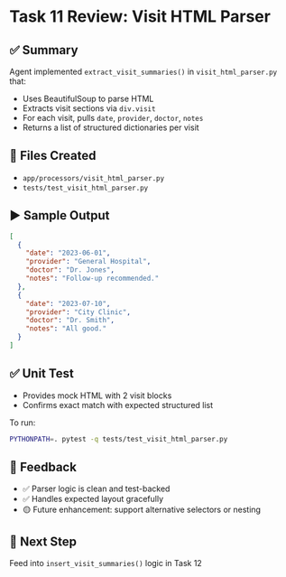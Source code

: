 # Task 11 Review: Visit HTML Parser

## ✅ Summary
Agent implemented `extract_visit_summaries()` in `visit_html_parser.py` that:
- Uses BeautifulSoup to parse HTML
- Extracts visit sections via `div.visit`
- For each visit, pulls `date`, `provider`, `doctor`, `notes`
- Returns a list of structured dictionaries per visit

## 📂 Files Created
- `app/processors/visit_html_parser.py`
- `tests/test_visit_html_parser.py`

## ▶️ Sample Output
```json
[
  {
    "date": "2023-06-01",
    "provider": "General Hospital",
    "doctor": "Dr. Jones",
    "notes": "Follow-up recommended."
  },
  {
    "date": "2023-07-10",
    "provider": "City Clinic",
    "doctor": "Dr. Smith",
    "notes": "All good."
  }
]
```

## ✅ Unit Test
- Provides mock HTML with 2 visit blocks
- Confirms exact match with expected structured list

To run:
```bash
PYTHONPATH=. pytest -q tests/test_visit_html_parser.py
```

## 💬 Feedback
- ✅ Parser logic is clean and test-backed
- ✅ Handles expected layout gracefully
- 🟡 Future enhancement: support alternative selectors or nesting

## 🔁 Next Step
Feed into `insert_visit_summaries()` logic in Task 12